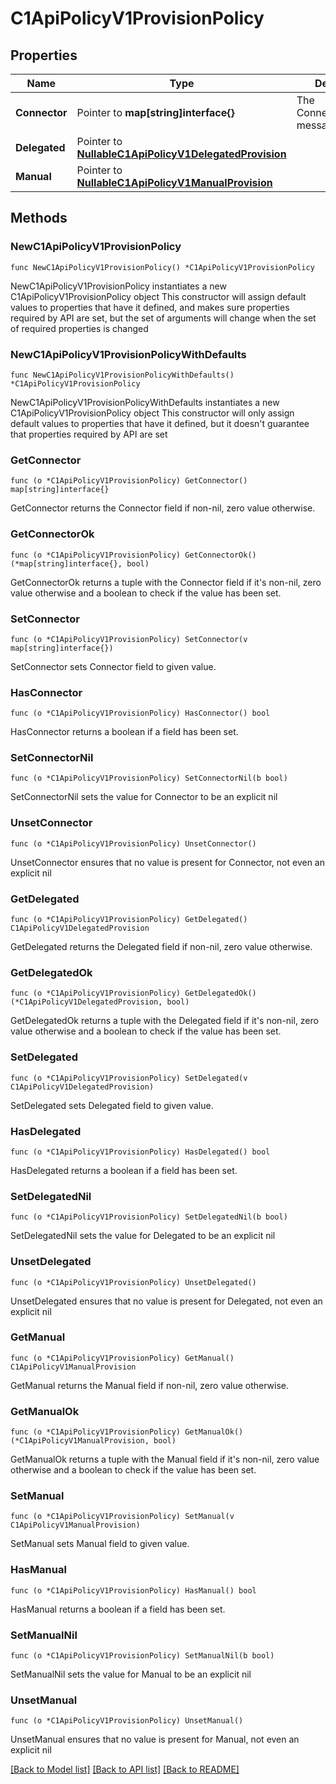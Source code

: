 # C1ApiPolicyV1ProvisionPolicy

## Properties

Name | Type | Description | Notes
------------ | ------------- | ------------- | -------------
**Connector** | Pointer to **map[string]interface{}** | The ConnectorProvision message. | [optional] 
**Delegated** | Pointer to [**NullableC1ApiPolicyV1DelegatedProvision**](C1ApiPolicyV1DelegatedProvision.md) |  | [optional] 
**Manual** | Pointer to [**NullableC1ApiPolicyV1ManualProvision**](C1ApiPolicyV1ManualProvision.md) |  | [optional] 

## Methods

### NewC1ApiPolicyV1ProvisionPolicy

`func NewC1ApiPolicyV1ProvisionPolicy() *C1ApiPolicyV1ProvisionPolicy`

NewC1ApiPolicyV1ProvisionPolicy instantiates a new C1ApiPolicyV1ProvisionPolicy object
This constructor will assign default values to properties that have it defined,
and makes sure properties required by API are set, but the set of arguments
will change when the set of required properties is changed

### NewC1ApiPolicyV1ProvisionPolicyWithDefaults

`func NewC1ApiPolicyV1ProvisionPolicyWithDefaults() *C1ApiPolicyV1ProvisionPolicy`

NewC1ApiPolicyV1ProvisionPolicyWithDefaults instantiates a new C1ApiPolicyV1ProvisionPolicy object
This constructor will only assign default values to properties that have it defined,
but it doesn't guarantee that properties required by API are set

### GetConnector

`func (o *C1ApiPolicyV1ProvisionPolicy) GetConnector() map[string]interface{}`

GetConnector returns the Connector field if non-nil, zero value otherwise.

### GetConnectorOk

`func (o *C1ApiPolicyV1ProvisionPolicy) GetConnectorOk() (*map[string]interface{}, bool)`

GetConnectorOk returns a tuple with the Connector field if it's non-nil, zero value otherwise
and a boolean to check if the value has been set.

### SetConnector

`func (o *C1ApiPolicyV1ProvisionPolicy) SetConnector(v map[string]interface{})`

SetConnector sets Connector field to given value.

### HasConnector

`func (o *C1ApiPolicyV1ProvisionPolicy) HasConnector() bool`

HasConnector returns a boolean if a field has been set.

### SetConnectorNil

`func (o *C1ApiPolicyV1ProvisionPolicy) SetConnectorNil(b bool)`

 SetConnectorNil sets the value for Connector to be an explicit nil

### UnsetConnector
`func (o *C1ApiPolicyV1ProvisionPolicy) UnsetConnector()`

UnsetConnector ensures that no value is present for Connector, not even an explicit nil
### GetDelegated

`func (o *C1ApiPolicyV1ProvisionPolicy) GetDelegated() C1ApiPolicyV1DelegatedProvision`

GetDelegated returns the Delegated field if non-nil, zero value otherwise.

### GetDelegatedOk

`func (o *C1ApiPolicyV1ProvisionPolicy) GetDelegatedOk() (*C1ApiPolicyV1DelegatedProvision, bool)`

GetDelegatedOk returns a tuple with the Delegated field if it's non-nil, zero value otherwise
and a boolean to check if the value has been set.

### SetDelegated

`func (o *C1ApiPolicyV1ProvisionPolicy) SetDelegated(v C1ApiPolicyV1DelegatedProvision)`

SetDelegated sets Delegated field to given value.

### HasDelegated

`func (o *C1ApiPolicyV1ProvisionPolicy) HasDelegated() bool`

HasDelegated returns a boolean if a field has been set.

### SetDelegatedNil

`func (o *C1ApiPolicyV1ProvisionPolicy) SetDelegatedNil(b bool)`

 SetDelegatedNil sets the value for Delegated to be an explicit nil

### UnsetDelegated
`func (o *C1ApiPolicyV1ProvisionPolicy) UnsetDelegated()`

UnsetDelegated ensures that no value is present for Delegated, not even an explicit nil
### GetManual

`func (o *C1ApiPolicyV1ProvisionPolicy) GetManual() C1ApiPolicyV1ManualProvision`

GetManual returns the Manual field if non-nil, zero value otherwise.

### GetManualOk

`func (o *C1ApiPolicyV1ProvisionPolicy) GetManualOk() (*C1ApiPolicyV1ManualProvision, bool)`

GetManualOk returns a tuple with the Manual field if it's non-nil, zero value otherwise
and a boolean to check if the value has been set.

### SetManual

`func (o *C1ApiPolicyV1ProvisionPolicy) SetManual(v C1ApiPolicyV1ManualProvision)`

SetManual sets Manual field to given value.

### HasManual

`func (o *C1ApiPolicyV1ProvisionPolicy) HasManual() bool`

HasManual returns a boolean if a field has been set.

### SetManualNil

`func (o *C1ApiPolicyV1ProvisionPolicy) SetManualNil(b bool)`

 SetManualNil sets the value for Manual to be an explicit nil

### UnsetManual
`func (o *C1ApiPolicyV1ProvisionPolicy) UnsetManual()`

UnsetManual ensures that no value is present for Manual, not even an explicit nil

[[Back to Model list]](../README.md#documentation-for-models) [[Back to API list]](../README.md#documentation-for-api-endpoints) [[Back to README]](../README.md)


